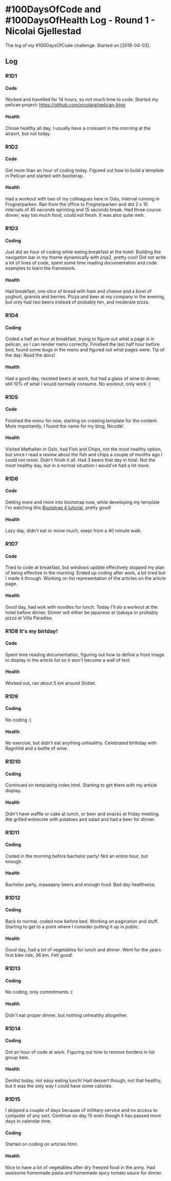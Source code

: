 # #100DaysOfCode and #100DaysOfHealth Log - Round 1 - Nicolai Gjellestad

The log of my #100DaysOfCode challenge. Started on [2018-04-03].

## Log

### R1D1 
#### Code
Worked and travelled for 14 hours, so not much time to code. Started my pelican project: https://github.com/nicolaigj/pelican-blog

#### Health
Chose healthy all day, I usually have a croissant in the morning at the airport, but not today. 

### R1D2
#### Code
Got more than an hour of coding today. Figured out how to build a template in Pelican and started with bootstrap. 

#### Health
Had a workout with two of my colleagues here in Oslo, interval running in Frognerparken. Ran from the office to Frognerparken and did 2 x 10 intervals of 45 seconds sprinting and 15 seconds break. Had three course dinner, way too much food, could not finish. It was also quite meh. 

### R1D3
#### Coding
Just did an hour of coding while eating breakfast at the hotel. Building the navigation bar in my theme dynamically with jinja2, pretty cool! Did not write a lot of lines of code, spent some time reading documentation and code examples to learn the framework. 

#### Health
Had breakfast, one slice of bread with ham and cheese and a bowl of yoghurt, granola and berries. Pizza and beer at my company in the evening, but only had two beers instead of probably ten, and moderate pizza. 

### R1D4
#### Coding
Coded a half an hour at breakfast, trying to figure out what a page is in pelican, so I can render menu correctly. Finished the last half hour before bed, found some bugs in the menu and figured out what pages were. Tip of the day: Read the docs!

#### Health
Had a good day, resisted beers at work, but had a glass of wine to dinner, still 10% of what I would normally consume. No workout, only work :(

### R1D5
#### Code
Finished the menu for now, starting on creating template for the content. More importantly, I found the name for my blog, Nicode!

#### Health
Visited Mathallen in Oslo, had Fish and Chips, not the most healthy option, but since I read a review about the fish and chips a couple of months ago I could not resist. Didn't finish it all. Had 3 beers that day in total. Not the most healthy day, but in a normal situation I would've had a lot more.

### R1D6
#### Code
Getting more and more into bootstrap now, while developing my template I'm watching this [Bootstrap 4 tutorial](https://www.youtube.com/watch?v=hnCmSXCZEpU), pretty good!

#### Health
Lazy day, didn't eat or move much, exept from a 40 minute walk. 

### R1D7
#### Code
Tried to code at breakfast, but windows update effectively stopped my plan of being effective in the morning. Ended up coding after work, a bit tired but I made it through. Working on list representation of the articles on the article page. 

#### Health
Good day, had wok with noodles for lunch. Today I'll do a workout at the hotel before dinner. Dinner will either be japanese at Izakaya or probably pizza at Villa Paradiso. 

### R1D8 It's my birtday!
#### Code
Spent time reading documentation, figuring out how to define a front image to display in the article list so it won't become a wall of text. 

#### Health
Worked out, ran about 5 km around Slottet. 

### R1D9 
#### Coding
No coding :(

#### Health
No exercise, but didn't eat anything unhealthy. Celebrated birthday with Ragnhild and a bottle of wine. 

### R1D10
#### Coding
Continued on templating index.html. Starting to get there with my article display. 

#### Health
Didn't have waffle or cake at lunch, or beer and snacks at friday meeting. Ate grilled entrecote with potatoes and salad and had a beer for dinner. 

### R1D11
#### Coding
Coded in the morning before bachelor party! Not an entire hour, but enough.

#### Health
Bachelor party, maaaaany beers and enough food. Bad day healthwise. 

### R1D12
#### Coding
Back to normal, coded now before bed. Working on pagination and stuff. Starting to get to a point where I consider putting it up in public. 

#### Health 
Good day, had a lot of vegetables for lunch and dinner. Went for the years first bike ride, 36 km. Felt good!

### R1D13
#### Coding
No coding, only commitments :(

#### Health
Didn't eat proper dinner, but nothing unhealthy altogether. 

### R1D14
#### Coding
Got an hour of code at work. Figuring out how to remove borders in list group item. 

#### Health
Dentist today, not easy eating lunch! Had dessert though, not that healthy, but it was the only way I could have some calories. 

### R1D15
I skipped a couple of days because of millitary service and no access to computer of any sort. Continue on day 15 even though it has passed more days in calendar time.

#### Coding
Started on coding on articles.html. 

#### Health
Nice to have a lot of vegetables after dry freezed food in the army. Had awesome homemade pasta and homemade spicy tomato sauce for dinner. 
